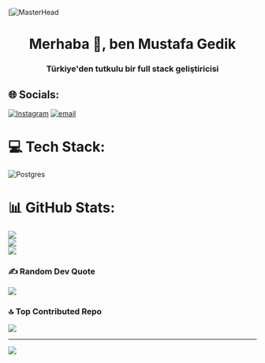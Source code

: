 [![MasterHead](https://www.codingbytes.com/wp-content/uploads/2022/03/full-stack-web-development.jpg)
<h1 align="center">Merhaba 👋, ben Mustafa Gedik</h1>
<h3 align="center">Türkiye'den tutkulu bir full stack geliştiricisi</h3>

## 🌐 Socials:
[![Instagram](https://img.shields.io/badge/Instagram-%23E4405F.svg?logo=Instagram&logoColor=white)](https://instagram.com/_mustafagedik) [![email](https://img.shields.io/badge/Email-D14836?logo=gmail&logoColor=white)](mailto:gs.mustafagedik@gmail.com) 

# 💻 Tech Stack:
![Postgres](https://img.shields.io/badge/postgres-%23316192.svg?style=for-the-badge&logo=postgresql&logoColor=white)
# 📊 GitHub Stats:
![](https://github-readme-stats.vercel.app/api?username=cpu-mustafa&theme=react&hide_border=false&include_all_commits=true&count_private=true)<br/>
![](https://nirzak-streak-stats.vercel.app/?user=cpu-mustafa&theme=react&hide_border=false)<br/>
![](https://github-readme-stats.vercel.app/api/top-langs/?username=cpu-mustafa&theme=react&hide_border=false&include_all_commits=true&count_private=true&layout=compact)

### ✍️ Random Dev Quote
![](https://quotes-github-readme.vercel.app/api?type=vetical&theme=radical)

### 🔝 Top Contributed Repo
![](https://github-contributor-stats.vercel.app/api?username=cpu-mustafa&limit=5&theme=radical&combine_all_yearly_contributions=true)

---
[![](https://visitcount.itsvg.in/api?id=cpu-mustafa&icon=9&color=0)](https://visitcount.itsvg.in)

<!-- Proudly created with GPRM ( https://gprm.itsvg.in ) -->
